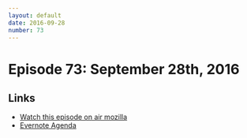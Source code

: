 ```yaml
---
layout: default
date: 2016-09-28
number: 73
---
```


# Episode 73: September 28th, 2016

## Links
* [Watch this episode on air mozilla](https://air.mozilla.org/the-joy-of-coding-episode-73/)
* [Evernote Agenda](https://www.evernote.com/l/AbLHOdxPCi5ABZ5KIcsk1UzAE4vMicfjCI4)
